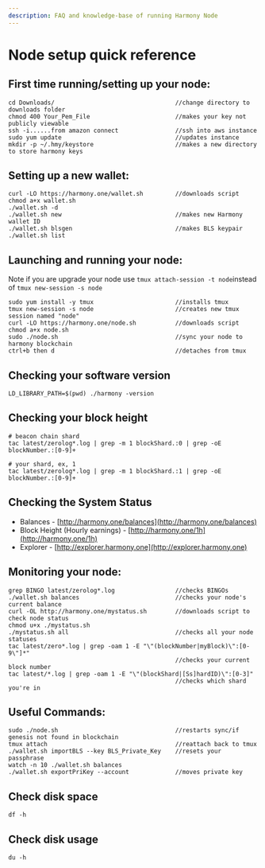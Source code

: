 ```yaml
---
description: FAQ and knowledge-base of running Harmony Node
---
```


# Node setup quick reference

## **First time running/setting up your node:**

```text
cd Downloads/                                  //change directory to downloads folder
chmod 400 Your_Pem_File                        //makes your key not publicly viewable
ssh -i......from amazon connect                //ssh into aws instance
sudo yum update                                //updates instance
mkdir -p ~/.hmy/keystore                       //makes a new directory to store harmony keys
```

## **Setting up a new wallet:**

```text
curl -LO https://harmony.one/wallet.sh         //downloads script
chmod a+x wallet.sh
./wallet.sh -d
./wallet.sh new                                //makes new Harmony wallet ID
./wallet.sh blsgen                             //makes BLS keypair
./wallet.sh list
```

## **Launching and running your node:**

Note if you are upgrade your node use `tmux attach-session -t node`instead of `tmux new-session -s node`

```text
sudo yum install -y tmux                       //installs tmux
tmux new-session -s node                       //creates new tmux session named "node"
curl -LO https://harmony.one/node.sh           //downloads script
chmod a+x node.sh
sudo ./node.sh                                 //sync your node to harmony blockchain
ctrl+b then d                                  //detaches from tmux
```

## **Checking your software version**

```text
LD_LIBRARY_PATH=$(pwd) ./harmony -version
```

## **Checking your block height**

```text
# beacon chain shard
tac latest/zerolog*.log | grep -m 1 blockShard.:0 | grep -oE blockNumber.:[0-9]+

# your shard, ex, 1
tac latest/zerolog*.log | grep -m 1 blockShard.:1 | grep -oE blockNumber.:[0-9]+
```

## **Checking the System Status**

* Balances - [http://harmony.one/balances](http://harmony.one/balances)
* Block Height \(Hourly earnings\) - [http://harmony.one/1h](http://harmony.one/1h)
* Explorer - [http://explorer.harmony.one](http://explorer.harmony.one)

## **Monitoring your node:**

```text
grep BINGO latest/zerolog*.log                 //checks BINGOs
./wallet.sh balances                           //checks your node's current balance
curl -OL http://harmony.one/mystatus.sh        //downloads script to check node status
chmod u+x ./mystatus.sh
./mystatus.sh all                              //checks all your node statuses
tac latest/zero*.log | grep -oam 1 -E "\"(blockNumber|myBlock)\":[0-9\"]*"
                                               //checks your current block number
tac latest/*.log | grep -oam 1 -E "\"(blockShard|[Ss]hardID)\":[0-3]"
                                               //checks which shard you're in
```

## **Useful Commands:**

```text
sudo ./node.sh                                 //restarts sync/if genesis not found in blockchain
tmux attach                                    //reattach back to tmux
./wallet.sh importBLS --key BLS_Private_Key    //resets your passphrase
watch -n 10 ./wallet.sh balances
./wallet.sh exportPriKey --account             //moves private key
```

## Check disk space

```text
df -h
```

## Check disk usage

```text
du -h
```

